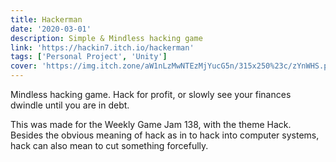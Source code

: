 ```yaml
---
title: Hackerman
date: '2020-03-01'
description: Simple & Mindless hacking game
link: 'https://hackin7.itch.io/hackerman'
tags: ['Personal Project', 'Unity']
cover: 'https://img.itch.zone/aW1nLzMwNTEzMjYucG5n/315x250%23c/zYnWHS.png'
---
```


Mindless hacking game. Hack for profit, or slowly see your finances dwindle until you are in debt.

This was made for the Weekly Game Jam 138, with the theme Hack. 
Besides the obvious meaning of hack as in to hack into computer systems, hack can also mean to cut something forcefully.


